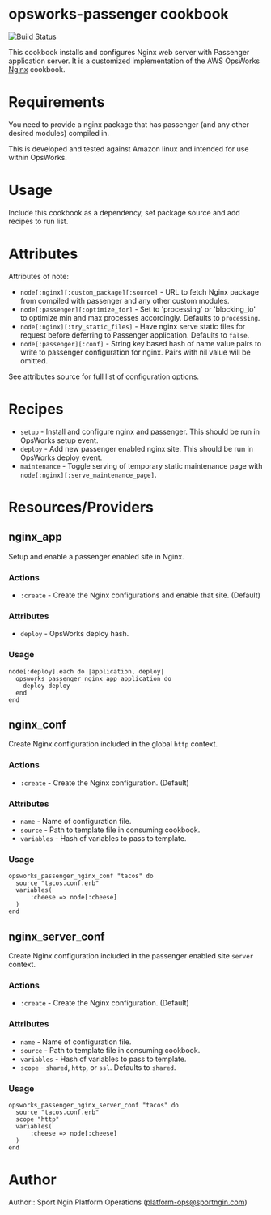 # opsworks-passenger cookbook

[![Build Status](https://travis-ci.org/sportngin-cookbooks/opsworks-passenger.svg?branch=master)](https://travis-ci.org/sportngin-cookbooks/opsworks-passenger)

This cookbook installs and configures Nginx web server with Passenger application server.
It is a customized implementation of the AWS OpsWorks [Nginx](https://github.com/aws/opsworks-cookbooks/tree/release-chef-11.4/nginx) cookbook.

# Requirements

You need to provide a nginx package that has passenger (and any other desired modules) compiled in.

This is developed and tested against Amazon linux and intended for use within OpsWorks.

# Usage

Include this cookbook as a dependency, set package source and add recipes to run list.

# Attributes

Attributes of note:
- `node[:nginx][:custom_package][:source]` - URL to fetch Nginx package from compiled with passenger and any other custom modules.
- `node[:passenger][:optimize_for]` - Set to 'processing' or 'blocking_io' to optimize min and max processes accordingly. Defaults to `processing`.
- `node[:nginx][:try_static_files]` - Have nginx serve static files for request before deferring to Passenger application. Defaults to `false`.
- `node[:passenger][:conf]` - String key based hash of name value pairs to write to passenger configuration for nginx. Pairs with nil value will be omitted.

See attributes source for full list of configuration options.

# Recipes

- `setup` - Install and configure nginx and passenger. This should be run in OpsWorks setup event.
- `deploy` - Add new passenger enabled nginx site. This should be run in OpsWorks deploy event.
- `maintenance` - Toggle serving of temporary static maintenance page with `node[:nginx][:serve_maintenance_page]`.

# Resources/Providers

## nginx_app 

Setup and enable a passenger enabled site in Nginx.

### Actions

- `:create` - Create the Nginx configurations and enable that site. (Default)

### Attributes

- `deploy` - OpsWorks deploy hash. 

### Usage

```
node[:deploy].each do |application, deploy|
  opsworks_passenger_nginx_app application do
    deploy deploy
  end
end
```

## nginx_conf

Create Nginx configuration included in the global `http` context.

### Actions

- `:create` - Create the Nginx configuration. (Default)

### Attributes

- `name` - Name of configuration file.
- `source` - Path to template file in consuming cookbook.
- `variables` - Hash of variables to pass to template.

### Usage

```
opsworks_passenger_nginx_conf "tacos" do
  source "tacos.conf.erb"
  variables(
      :cheese => node[:cheese]
  )
end
```

## nginx_server_conf

Create Nginx configuration included in the passenger enabled site `server` context.

### Actions

- `:create` - Create the Nginx configuration. (Default)

### Attributes

- `name` - Name of configuration file.
- `source` - Path to template file in consuming cookbook.
- `variables` - Hash of variables to pass to template.
- `scope` - `shared`, `http`, or `ssl`. Defaults to `shared`.

### Usage

```
opsworks_passenger_nginx_server_conf "tacos" do
  source "tacos.conf.erb"
  scope "http"
  variables(
      :cheese => node[:cheese]
  )
end
```

# Author

Author:: Sport Ngin Platform Operations (<platform-ops@sportngin.com>)

